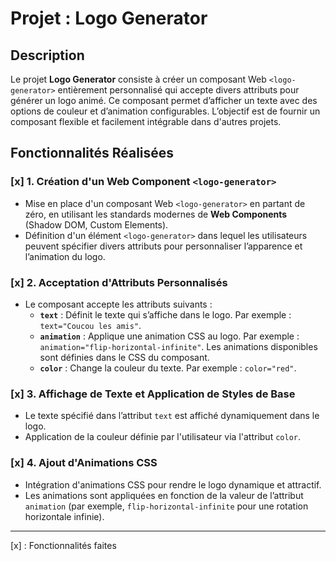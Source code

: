 # Projet : Logo Generator

## Description

Le projet **Logo Generator** consiste à créer un composant Web `<logo-generator>` entièrement personnalisé qui accepte divers attributs pour générer un logo animé. Ce composant permet d’afficher un texte avec des options de couleur et d’animation configurables. L’objectif est de fournir un composant flexible et facilement intégrable dans d'autres projets.

## Fonctionnalités Réalisées

### [x] 1. Création d'un Web Component `<logo-generator>`
- Mise en place d'un composant Web `<logo-generator>` en partant de zéro, en utilisant les standards modernes de **Web Components** (Shadow DOM, Custom Elements).
- Définition d'un élément `<logo-generator>` dans lequel les utilisateurs peuvent spécifier divers attributs pour personnaliser l’apparence et l’animation du logo.

### [x] 2. Acceptation d'Attributs Personnalisés
- Le composant accepte les attributs suivants :
  - **`text`** : Définit le texte qui s’affiche dans le logo. Par exemple : `text="Coucou les amis"`.
  - **`animation`** : Applique une animation CSS au logo. Par exemple : `animation="flip-horizontal-infinite"`. Les animations disponibles sont définies dans le CSS du composant.
  - **`color`** : Change la couleur du texte. Par exemple : `color="red"`.

### [x] 3. Affichage de Texte et Application de Styles de Base
- Le texte spécifié dans l’attribut `text` est affiché dynamiquement dans le logo.
- Application de la couleur définie par l'utilisateur via l'attribut `color`.

### [x] 4. Ajout d'Animations CSS
- Intégration d'animations CSS pour rendre le logo dynamique et attractif.
- Les animations sont appliquées en fonction de la valeur de l’attribut `animation` (par exemple, `flip-horizontal-infinite` pour une rotation horizontale infinie).

---

[x] : Fonctionnalités faites